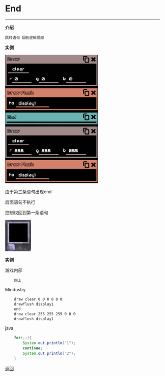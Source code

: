 # End

---

**介绍**

    跳转语句 回到逻辑顶部

**实例**

![逻辑内部](/Guide/example/end.png)

由于第三条语句出现end

后面语句不执行

控制权回到第一条语句

![结果](/Guide/img/end.png)

**实例**

游戏内部
```
    同上
```
Mindustry
```
    draw clear 0 0 0 0 0 0
    drawflush display1
    end
    draw clear 255 255 255 0 0 0
    drawflush display1
```
java
```java
    for(;;){
        System.out.println("1");
        continue;
        System.out.println("2");
    }
```


[返回](https://lanluz.github.io/)
